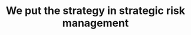 ---
templateKey: index-page
title: We put the strategy in strategic risk management
image: /img/homepage-masthead-background.svg
heading: We put the strategy in strategic risk management
description: >-
  Kaldi is the ultimate spot for coffee lovers who want to learn about their
  java’s origin and support the farmers that grew it. We take coffee production,
  roasting and brewing seriously and we’re glad to pass that knowledge to
  anyone.
intro:
  blurbs:
    - image: /img/media-placeholder.png
      title: Deploy
      text: >
        Deploy text
    - image: /img/media-placeholder.png
      title: Design
      text: >
        Design text
    - image: /img/media-placeholder.png
      title: Develop
      text: >
        Develop text
trackrecord:
  - image: /img/media-placeholder.png
    heading: Our Track Recod
    description: >
      Our track record text
---